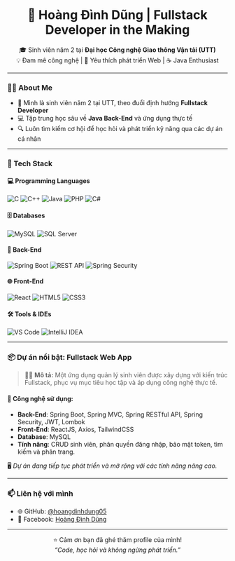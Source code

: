 <h1 align="center">🚀 Hoàng Đình Dũng | Fullstack Developer in the Making</h1>

<p align="center">
  🎓 Sinh viên năm 2 tại <strong>Đại học Công nghệ Giao thông Vận tải (UTT)</strong><br>
  💡 Đam mê công nghệ | 🔧 Yêu thích phát triển Web | ☕ Java Enthusiast
</p>

---

### 👨‍💻 About Me

- 🎯 Mình là sinh viên năm 2 tại UTT, theo đuổi định hướng **Fullstack Developer**
- 💻 Tập trung học sâu về **Java Back-End** và ứng dụng thực tế
- 🔍 Luôn tìm kiếm cơ hội để học hỏi và phát triển kỹ năng qua các dự án cá nhân

---

### 🧰 Tech Stack

#### 💻 Programming Languages
![C](https://img.shields.io/badge/C-00599C?style=flat&logo=c&logoColor=white)
![C++](https://img.shields.io/badge/C++-00599C?style=flat&logo=c%2B%2B&logoColor=white)
![Java](https://img.shields.io/badge/Java-ED8B00?style=flat&logo=java&logoColor=white)
![PHP](https://img.shields.io/badge/PHP-777BB4?style=flat&logo=php&logoColor=white)
![C#](https://img.shields.io/badge/C%23-239120?style=flat&logo=c-sharp&logoColor=white)

#### 🗄️ Databases
![MySQL](https://img.shields.io/badge/MySQL-4479A1?style=flat&logo=mysql&logoColor=white)
![SQL Server](https://img.shields.io/badge/SQL%20Server-CC2927?style=flat&logo=microsoft-sql-server&logoColor=white)

#### 🧠 Back-End
![Spring Boot](https://img.shields.io/badge/Spring%20Boot-6DB33F?style=flat&logo=spring-boot&logoColor=white)
![REST API](https://img.shields.io/badge/REST-00599C?style=flat&logo=rest&logoColor=white)
![Spring Security](https://img.shields.io/badge/Security-6DB33F?style=flat&logo=spring-security&logoColor=white)

#### 🌐 Front-End
![React](https://img.shields.io/badge/React-20232A?style=flat&logo=react&logoColor=61DAFB)
![HTML5](https://img.shields.io/badge/HTML5-E34F26?style=flat&logo=html5&logoColor=white)
![CSS3](https://img.shields.io/badge/CSS3-1572B6?style=flat&logo=css3&logoColor=white)

#### 🛠️ Tools & IDEs
![VS Code](https://img.shields.io/badge/VS%20Code-007ACC?style=flat&logo=visual-studio-code&logoColor=white)
![IntelliJ IDEA](https://img.shields.io/badge/IntelliJ-000000?style=flat&logo=intellij-idea&logoColor=white)

---

### 📦 Dự án nổi bật: Fullstack Web App

> 🧑‍💻 **Mô tả:** Một ứng dụng quản lý sinh viên được xây dựng với kiến trúc Fullstack, phục vụ mục tiêu học tập và áp dụng công nghệ thực tế.

#### 🔧 Công nghệ sử dụng:
- **Back-End**: Spring Boot, Spring MVC, Spring RESTful API, Spring Security, JWT, Lombok
- **Front-End**: ReactJS, Axios, TailwindCSS
- **Database**: MySQL
- **Tính năng**: CRUD sinh viên, phân quyền đăng nhập, bảo mật token, tìm kiếm và phân trang.

🖥️ *Dự án đang tiếp tục phát triển và mở rộng với các tính năng nâng cao.*

---

### 📫 Liên hệ với mình

- 🌐 GitHub: [@hoangdinhdung05](https://github.com/hoangdinhdung05)
- 📘 Facebook: [Hoàng Đình Dũng](https://fb.com/hoangdinhdung2208)

---

<p align="center">
  ⭐ Cảm ơn bạn đã ghé thăm profile của mình!<br>
  <i>“Code, học hỏi và không ngừng phát triển.”</i>
</p>
